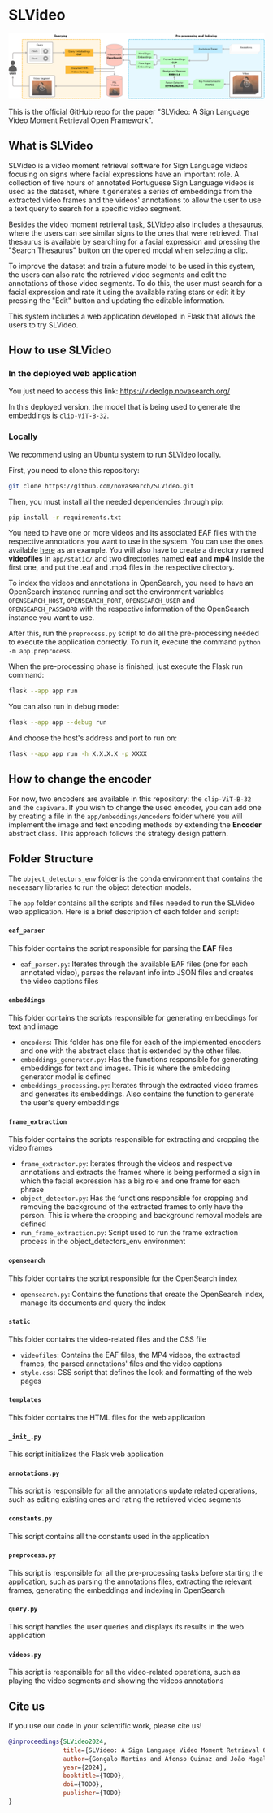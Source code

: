 # SLVideo

<img src="static/images/system_overview.png">

This is the official GitHub repo for the paper "SLVideo: A Sign Language Video Moment Retrieval Open Framework".

## What is SLVideo

SLVideo is a video moment retrieval software for Sign Language videos focusing on signs where facial
expressions have an important role. A collection of five hours of annotated Portuguese Sign Language videos is used as
the
dataset, where it generates a series of embeddings from the extracted video frames and the videos' annotations to allow
the user to use a text query to search for a specific video segment.

Besides the video moment retrieval task, SLVideo also includes a thesaurus, where the users can see similar signs to the
ones that were retrieved. That thesaurus is available by searching for a facial expression and pressing the "Search
Thesaurus" button on the opened modal when selecting a clip.

To improve the dataset and train a future model to be used in this system, the users can also rate the retrieved video
segments and edit the annotations of those video segments. To do this, the user must search for a facial expression and
rate it using the available rating stars or edit it by pressing the "Edit" button and updating the editable information.

This system includes a web application developed in Flask that allows the users to try SLVideo.

## How to use SLVideo

### In the deployed web application

You just need to access this link: https://videolgp.novasearch.org/

In this deployed version, the model that is being used to generate the embeddings is `clip-ViT-B-32`.

### Locally

We recommend using an Ubuntu system to run SLVideo locally.

First, you need to clone this repository:

```sh
git clone https://github.com/novasearch/SLVideo.git
```

Then, you must install all the needed dependencies through pip:

```sh
pip install -r requirements.txt
```

You need to have one or more videos and its associated EAF files with the respective annotations you want to use in the
system. You can use the ones available [here](https://unlpt-my.sharepoint.com/personal/jm_magalhaes_fct_unl_pt/_layouts/15/onedrive.aspx?id=%2Fpersonal%2Fjm%5Fmagalhaes%5Ffct%5Funl%5Fpt%2FDocuments%2FSLVideo%2Dexamples&ga=1) as an example. You will also have to create a directory named **videofiles** in `app/static/` and two directories named **eaf** and **mp4** inside the first one, and put the .eaf and .mp4 files in the respective directory.

To index the videos and annotations in OpenSearch, you need to have an OpenSearch instance running and set the
environment variables `OPENSEARCH_HOST`, `OPENSEARCH_PORT`, `OPENSEARCH_USER` and `OPENSEARCH_PASSWORD` with the
respective information of the OpenSearch instance you want to use.

After this, run the `preprocess.py` script to do all the pre-processing needed to execute the application correctly. To
run it, execute the command `python -m app.preprocess`.

When the pre-processing phase is finished, just execute the Flask run command:

```sh
flask --app app run
```

You can also run in debug mode:

```sh
flask --app app --debug run
```

And choose the host's address and port to run on:

```sh
flask --app app run -h X.X.X.X -p XXXX
```

## How to change the encoder

For now, two encoders are available in this repository: the `clip-ViT-B-32` and the `capivara`. If you wish to change
the used encoder, you can add one by creating a file in the `app/embeddings/encoders` folder where you will implement
the image and text encoding methods by extending the **Encoder**  abstract class. This approach follows the strategy
design pattern.

## Folder Structure

The `object_detectors_env` folder is the conda environment that contains the necessary libraries to run the object
detection models.

The `app` folder contains all the scripts and files needed to run the SLVideo web application. Here is a brief
description of each folder and script:

#### `eaf_parser`

This folder contains the script responsible for parsing the **EAF** files

- `eaf_parser.py`: Iterates through the available EAF files (one for each annotated video), parses the relevant info
  into JSON files and creates the video captions files

#### `embeddings`

This folder contains the scripts responsible for generating embeddings for text and image

- `encoders`: This folder has one file for each of the implemented encoders and one with the abstract class that is
  extended by the other files.
- `embeddings_generator.py`: Has the functions responsible for generating embeddings for text and images. This is where
  the embedding generator model is defined
- `embeddings_processing.py`: Iterates through the extracted video frames and generates its embeddings. Also contains
  the function to generate the user's query embeddings

#### `frame_extraction`

This folder contains the scripts responsible for extracting and cropping the video frames

- `frame_extractor.py`: Iterates through the videos and respective annotations and extracts the frames where is being
  performed a sign in which the facial expression has a big role and one frame for each phrase
- `object_detector.py`: Has the functions responsible for cropping and removing the background of the extracted frames
  to only have the person. This is where the cropping and background removal models are defined
- `run_frame_extraction.py`: Script used to run the frame extraction process in the object_detectors_env environment

#### `opensearch`

This folder contains the script responsible for the OpenSearch index

- `opensearch.py`: Contains the functions that create the OpenSearch index, manage its documents and query the index

#### `static`

This folder contains the video-related files and the CSS file

- `videofiles`: Contains the EAF files, the MP4 videos, the extracted frames, the parsed annotations' files and the
  video captions
- `style.css`: CSS script that defines the look and formatting of the web pages

#### `templates`

This folder contains the HTML files for the web application

#### `_init_.py`

This script initializes the Flask web application

#### `annotations.py`

This script is responsible for all the annotations update related operations, such as editing existing ones and rating
the retrieved video segments

#### `constants.py`

This script contains all the constants used in the application

#### `preprocess.py`

This script is responsible for all the pre-processing tasks before starting the application, such as parsing the
annotations files, extracting the relevant frames, generating the embeddings and indexing in OpenSearch

#### `query.py`

This script handles the user queries and displays its results in the web application

#### `videos.py`

This script is responsible for all the video-related operations, such as playing the video segments and showing the
videos annotations

## Cite us

If you use our code in your scientific work, please cite us!

```bibtex
@inproceedings{SLVideo2024,
               title={SLVideo: A Sign Language Video Moment Retrieval Open Framework},
               author={Gonçalo Martins and Afonso Quinaz and João Magalhães and Sofia Cavaco and Carla Viegas},
               year={2024},
               booktitle={TODO},
               doi={TODO},
               publisher={TODO}
}
```
